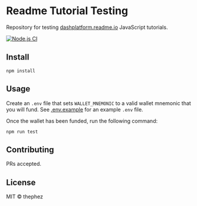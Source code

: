 # Readme Tutorial Testing

Repository for testing [dashplatform.readme.io](https://dashplatform.readme.io/docs/tutorials-introduction) JavaScript tutorials.

[![Node.js CI](https://github.com/thephez/readme-tutorial-testing/workflows/Node.js%20CI/badge.svg)](https://github.com/thephez/readme-tutorial-testing/actions?query=workflow%3A%22Node.js+CI%22)

## Install

```
npm install
```

## Usage

Create an `.env` file that sets `WALLET_MNEMONIC` to a valid wallet mnemonic that you will fund.
See [.env.example](./.env.example) for an example `.env` file.

Once the wallet has been funded, run the following command:

``` shell
npm run test
```

## Contributing

PRs accepted.

## License

MIT © thephez